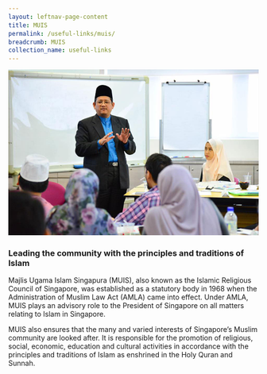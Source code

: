 ```yaml
---
layout: leftnav-page-content
title: MUIS
permalink: /useful-links/muis/
breadcrumb: MUIS
collection_name: useful-links
---
```


![MUIS](/images/muis.jpg)

### Leading the community with the principles and traditions of Islam

Majlis Ugama Islam Singapura (MUIS), also known as the Islamic Religious Council of Singapore, was established as a
statutory body in 1968 when the Administration of Muslim Law Act (AMLA) came into effect. Under AMLA, MUIS plays an
advisory role to the President of Singapore on all matters relating to Islam in Singapore.

MUIS also ensures that the many and varied interests of Singapore’s Muslim community are looked after. It is
responsible for the promotion of religious, social, economic, education and cultural activities in accordance with the
principles and traditions of Islam as enshrined in the Holy Quran and Sunnah.
